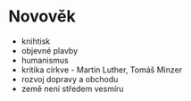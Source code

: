 # Novověk
- knihtisk
- objevné plavby
- humanismus
- kritika církve - Martin Luther, Tomáš Minzer
- rozvoj dopravy a obchodu
- země není středem vesmíru
